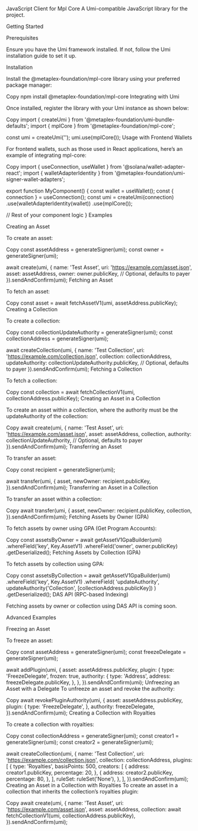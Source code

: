 JavaScript Client for Mpl Core
A Umi-compatible JavaScript library for the project.

Getting Started

Prerequisites

Ensure you have the Umi framework installed. If not, follow the Umi installation guide to set it up.

Installation

Install the @metaplex-foundation/mpl-core library using your preferred package manager:

Copy
npm install @metaplex-foundation/mpl-core
Integrating with Umi

Once installed, register the library with your Umi instance as shown below:

Copy
import { createUmi } from '@metaplex-foundation/umi-bundle-defaults';
import { mplCore } from '@metaplex-foundation/mpl-core';

const umi = createUmi('<your rpc endpoint>');
umi.use(mplCore());
Usage with Frontend Wallets

For frontend wallets, such as those used in React applications, here’s an example of integrating mpl-core:

Copy
import { useConnection, useWallet } from '@solana/wallet-adapter-react';
import { walletAdapterIdentity } from '@metaplex-foundation/umi-signer-wallet-adapters';

export function MyComponent() {
   const wallet = useWallet();
   const { connection } = useConnection();
   const umi = createUmi(connection)
      .use(walletAdapterIdentity(wallet))
      .use(mplCore());

   // Rest of your component logic
}
Examples

Creating an Asset

To create an asset:

Copy
const assetAddress = generateSigner(umi);
const owner = generateSigner(umi);

await create(umi, {
  name: 'Test Asset',
  uri: 'https://example.com/asset.json',
  asset: assetAddress,
  owner: owner.publicKey, // Optional, defaults to payer
}).sendAndConfirm(umi);
Fetching an Asset

To fetch an asset:

Copy
const asset = await fetchAssetV1(umi, assetAddress.publicKey);
Creating a Collection

To create a collection:

Copy
const collectionUpdateAuthority = generateSigner(umi);
const collectionAddress = generateSigner(umi);

await createCollection(umi, {
  name: 'Test Collection',
  uri: 'https://example.com/collection.json',
  collection: collectionAddress,
  updateAuthority: collectionUpdateAuthority.publicKey, // Optional, defaults to payer
}).sendAndConfirm(umi);
Fetching a Collection

To fetch a collection:

Copy
const collection = await fetchCollectionV1(umi, collectionAddress.publicKey);
Creating an Asset in a Collection

To create an asset within a collection, where the authority must be the updateAuthority of the collection:

Copy
await create(umi, {
  name: 'Test Asset',
  uri: 'https://example.com/asset.json',
  asset: assetAddress,
  collection,
  authority: collectionUpdateAuthority, // Optional, defaults to payer
}).sendAndConfirm(umi);
Transferring an Asset

To transfer an asset:

Copy
const recipient = generateSigner(umi);

await transfer(umi, {
  asset,
  newOwner: recipient.publicKey,
}).sendAndConfirm(umi);
Transferring an Asset in a Collection

To transfer an asset within a collection:

Copy
await transfer(umi, {
  asset,
  newOwner: recipient.publicKey,
  collection,
}).sendAndConfirm(umi);
Fetching Assets by Owner (GPA)

To fetch assets by owner using GPA (Get Program Accounts):

Copy
const assetsByOwner = await getAssetV1GpaBuilder(umi)
  .whereField('key', Key.AssetV1)
  .whereField('owner', owner.publicKey)
  .getDeserialized();
Fetching Assets by Collection (GPA)

To fetch assets by collection using GPA:

Copy
const assetsByCollection = await getAssetV1GpaBuilder(umi)
  .whereField('key', Key.AssetV1)
  .whereField(
    'updateAuthority',
    updateAuthority('Collection', [collectionAddress.publicKey])
  )
  .getDeserialized();
DAS API (RPC-based Indexing)

Fetching assets by owner or collection using DAS API is coming soon.

Advanced Examples

Freezing an Asset

To freeze an asset:

Copy
const assetAddress = generateSigner(umi);
const freezeDelegate = generateSigner(umi);

await addPlugin(umi, {
  asset: assetAddress.publicKey,
  plugin: {
    type: 'FreezeDelegate',
    frozen: true,
    authority: {
      type: 'Address',
      address: freezeDelegate.publicKey,
    },
  },
}).sendAndConfirm(umi);
Unfreezing an Asset with a Delegate
To unfreeze an asset and revoke the authority:

Copy
await revokePluginAuthority(umi, {
  asset: assetAddress.publicKey,
  plugin: {
    type: 'FreezeDelegate',
  },
  authority: freezeDelegate,
}).sendAndConfirm(umi);
Creating a Collection with Royalties

To create a collection with royalties:

Copy
const collectionAddress = generateSigner(umi);
const creator1 = generateSigner(umi);
const creator2 = generateSigner(umi);

await createCollection(umi, {
  name: 'Test Collection',
  uri: 'https://example.com/collection.json',
  collection: collectionAddress,
  plugins: [
    {
      type: 'Royalties',
      basisPoints: 500,
      creators: [
        {
          address: creator1.publicKey,
          percentage: 20,
        },
        {
          address: creator2.publicKey,
          percentage: 80,
        },
      ],
      ruleSet: ruleSet('None'),
    },
  ],
}).sendAndConfirm(umi);
Creating an Asset in a Collection with Royalties
To create an asset in a collection that inherits the collection’s royalties plugin:

Copy
await create(umi, {
  name: 'Test Asset',
  uri: 'https://example.com/asset.json',
  asset: assetAddress,
  collection: await fetchCollectionV1(umi, collectionAddress.publicKey),
}).sendAndConfirm(umi);